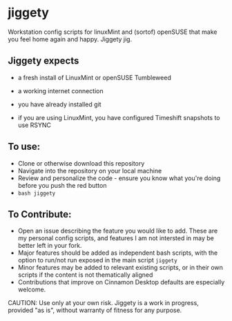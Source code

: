 # jiggety
Workstation config scripts for linuxMint and (sortof) openSUSE that make you feel home again and happy. Jiggety jig.


## Jiggety expects
- a fresh install of LinuxMint or openSUSE Tumbleweed
- a working internet connection
- you have already installed git

- if you are using LinuxMint, you have configured Timeshift snapshots to use RSYNC

## To use: 
- Clone or otherwise download this repository
- Navigate into the repository on your local machine
- Review and personalize the code - ensure you know what you're doing before you push the red button
- `bash jiggety`

## To Contribute: 
- Open an issue describing the feature you would like to add. These are my personal config scripts, and features I am not intersted in may be better left in your fork. 
- Major features should be added as independent bash scripts, with the option to run/not run exposed in the main script `jiggety`
- Minor features may be added to relevant existing scripts, or in their own scripts if the content is not thematically aligned
- Contributions that improve on Cinnamon Desktop defaults are especially welcome.

CAUTION: Use only at your own risk. Jiggety is a work in progress, provided "as is", without warranty of fitness for any purpose.
